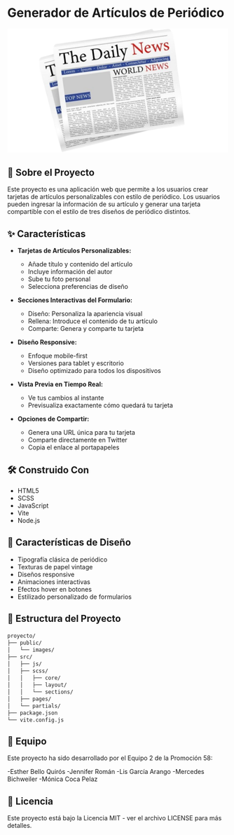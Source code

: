 # Generador de Artículos de Periódico

![Vista Previa del Proyecto](./public/images/newspapper.png)

## 📰 Sobre el Proyecto

Este proyecto es una aplicación web que permite a los usuarios crear tarjetas de artículos personalizables con estilo de periódico. Los usuarios pueden ingresar la información de su artículo y generar una tarjeta compartible con el estilo de tres diseños de periódico distintos.

## ✨ Características

- **Tarjetas de Artículos Personalizables:**

  - Añade título y contenido del artículo
  - Incluye información del autor
  - Sube tu foto personal
  - Selecciona preferencias de diseño

- **Secciones Interactivas del Formulario:**

  - Diseño: Personaliza la apariencia visual
  - Rellena: Introduce el contenido de tu artículo
  - Comparte: Genera y comparte tu tarjeta

- **Diseño Responsive:**

  - Enfoque mobile-first
  - Versiones para tablet y escritorio
  - Diseño optimizado para todos los dispositivos

- **Vista Previa en Tiempo Real:**

  - Ve tus cambios al instante
  - Previsualiza exactamente cómo quedará tu tarjeta

- **Opciones de Compartir:**
  - Genera una URL única para tu tarjeta
  - Comparte directamente en Twitter
  - Copia el enlace al portapapeles

## 🛠️ Construido Con

- HTML5
- SCSS
- JavaScript
- Vite
- Node.js

## 🎨 Características de Diseño

- Tipografía clásica de periódico
- Texturas de papel vintage
- Diseños responsive
- Animaciones interactivas
- Efectos hover en botones
- Estilizado personalizado de formularios

## 📁 Estructura del Proyecto

```
proyecto/
├── public/
│   └── images/
├── src/
│   ├── js/
│   ├── scss/
│   │   ├── core/
│   │   ├── layout/
│   │   └── sections/
│   ├── pages/
│   └── partials/
├── package.json
└── vite.config.js
```

## 👥 Equipo

Este proyecto ha sido desarrollado por el Equipo 2 de la Promoción 58:

-Esther Bello Quirós
-Jennifer Román
-Lis García Arango
-Mercedes Bichweiler
-Mónica Coca Pelaz

## 📄 Licencia

Este proyecto está bajo la Licencia MIT - ver el archivo LICENSE para más detalles.
